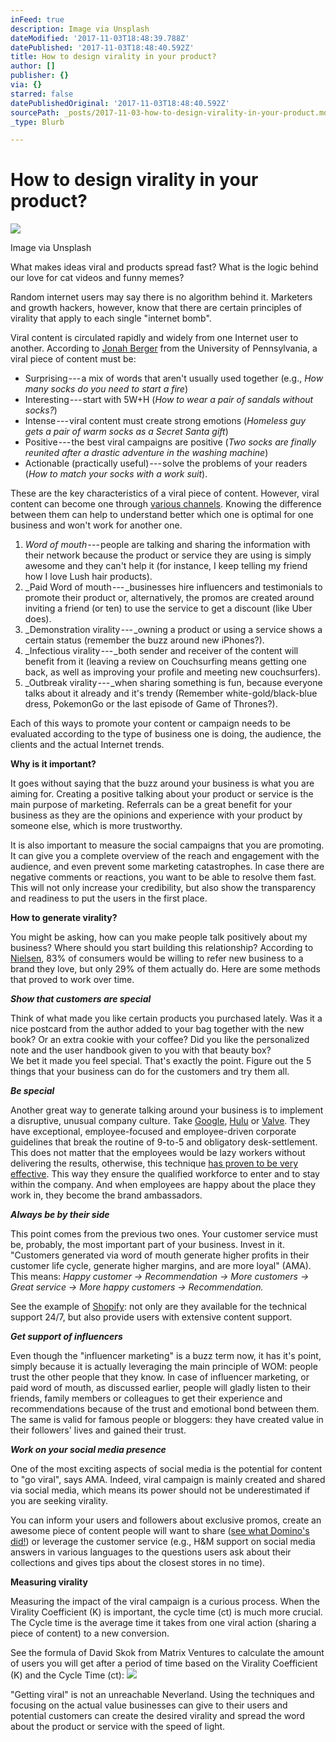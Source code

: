 ```yaml
---
inFeed: true
description: Image via Unsplash
dateModified: '2017-11-03T18:48:39.788Z'
datePublished: '2017-11-03T18:48:40.592Z'
title: How to design virality in your product?
author: []
publisher: {}
via: {}
starred: false
datePublishedOriginal: '2017-11-03T18:48:40.592Z'
sourcePath: _posts/2017-11-03-how-to-design-virality-in-your-product.md
_type: Blurb

---
```

# **How to design virality in your product?**
![](https://the-grid-user-content.s3-us-west-2.amazonaws.com/86765af8-16fa-405b-901e-140c74be8bb4.jpg)

Image via Unsplash

What makes ideas viral and products spread fast? What is the logic behind our love for cat videos and funny memes?

Random internet users may say there is no algorithm behind it. Marketers and growth hackers, however, know that there are certain principles of virality that apply to each single "internet bomb".

Viral content is circulated rapidly and widely from one Internet user to another. According to [Jonah Berger][0] from the University of Pennsylvania, a viral piece of content must be:

* Surprising --- a mix of words that aren't usually used together (e.g., _How many socks do you need to start a fire_)
* Interesting --- start with 5W+H (_How to wear a pair of sandals without socks?_)
* Intense --- viral content must create strong emotions (_Homeless guy gets a pair of warm socks as a Secret Santa gift_)
* Positive --- the best viral campaigns are positive (_Two socks are finally reunited after a drastic adventure in the washing machine_)
* Actionable (practically useful) --- solve the problems of your readers (_How to match your socks with a work suit_).

These are the key characteristics of a viral piece of content. However, viral content can become one through [various channels][1]. Knowing the difference between them can help to understand better which one is optimal for one business and won't work for another one.

1. _Word of mouth_ --- people are talking and sharing the information with their network because the product or service they are using is simply awesome and they can't help it (for instance, I keep telling my friend how I love Lush hair products).
2. _Paid Word of mouth --- _businesses hire influencers and testimonials to promote their product or, alternatively, the promos are created around inviting a friend (or ten) to use the service to get a discount (like Uber does).
3. _Demonstration virality --- _owning a product or using a service shows a certain status (remember the buzz around new iPhones?).
4. _Infectious virality --- _both sender and receiver of the content will benefit from it (leaving a review on Couchsurfing means getting one back, as well as improving your profile and meeting new couchsurfers).
5. _Outbreak virality --- _when sharing something is fun, because everyone talks about it already and it's trendy (Remember white-gold/black-blue dress, PokemonGo or the last episode of Game of Thrones?).

Each of this ways to promote your content or campaign needs to be evaluated according to the type of business one is doing, the audience, the clients and the actual Internet trends.

**Why is it important?**

It goes without saying that the buzz around your business is what you are aiming for. Creating a positive talking about your product or service is the main purpose of marketing. Referrals can be a great benefit for your business as they are the opinions and experience with your product by someone else, which is more trustworthy.

It is also important to measure the social campaigns that you are promoting. It can give you a complete overview of the reach and engagement with the audience, and even prevent some marketing catastrophes. In case there are negative comments or reactions, you want to be able to resolve them fast. This will not only increase your credibility, but also show the transparency and readiness to put the users in the first place.

**How to generate virality?**

You might be asking, how can you make people talk positively about my business? Where should you start building this relationship? According to [Nielsen][2], 83% of consumers would be willing to refer new business to a brand they love, but only 29% of them actually do. Here are some methods that proved to work over time.

_**Show that customers are special**_

Think of what made you like certain products you purchased lately. Was it a nice postcard from the author added to your bag together with the new book? Or an extra cookie with your coffee? Did you like the personalized note and the user handbook given to you with that beauty box?  
We bet it made you feel special. That's exactly the point. Figure out the 5 things that your business can do for the customers and try them all.

_**Be special**_

Another great way to generate talking around your business is to implement a disruptive, unusual company culture. Take [Google][3], [Hulu][4] or [Valve][5]. They have exceptional, employee-focused and employee-driven corporate guidelines that break the routine of 9-to-5 and obligatory desk-settlement. This does not matter that the employees would be lazy workers without delivering the results, otherwise, this technique [has proven to be very effective][6]. This way they ensure the qualified workforce to enter and to stay within the company. And when employees are happy about the place they work in, they become the brand ambassadors.

_**Always be by their side**_

This point comes from the previous two ones. Your customer service must be, probably, the most important part of your business. Invest in it. "Customers generated via word of mouth generate higher profits in their customer life cycle, generate higher margins, and are more loyal" (AMA). This means: _Happy customer -\> Recommendation -\> More customers -\> Great service -\> More happy customers -\> Recommendation._

See the example of [Shopify][7]: not only are they available for the technical support 24/7, but also provide users with extensive content support.

_**Get support of influencers**_

Even though the "influencer marketing" is a buzz term now, it has it's point, simply because it is actually leveraging the main principle of WOM: people trust the other people that they know. In case of influencer marketing, or paid word of mouth, as discussed earlier, people will gladly listen to their friends, family members or colleagues to get their experience and recommendations because of the trust and emotional bond between them. The same is valid for famous people or bloggers: they have created value in their followers' lives and gained their trust.

_**Work on your social media presence**_

One of the most exciting aspects of social media is the potential for content to "go viral", says AMA. Indeed, viral campaign is mainly created and shared via social media, which means its power should not be underestimated if you are seeking virality.

You can inform your users and followers about exclusive promos, create an awesome piece of content people will want to share ([see what Domino's did!][8]) or leverage the customer service (e.g., H&M support on social media answers in various languages to the questions users ask about their collections and gives tips about the closest stores in no time).

**Measuring virality**

Measuring the impact of the viral campaign is a curious process. When the Virality Coefficient (K) is important, the cycle time (ct) is much more crucial. The Cycle time is the average time it takes from one viral action (sharing a piece of content) to a new conversion.

See the formula of David Skok from Matrix Ventures to calculate the amount of users you will get after a period of time based on the Virality Coefficient (K) and the Cycle Time (ct):
![](https://imgflo.herokuapp.com/graph/2b2431f8e7ba7b0/968bbaac0c8bce25154db66dd85d2050/croprotate.png?cropheight=277&cropwidth=659&degrees=0&input=https%3A%2F%2Fthe-grid-user-content.s3-us-west-2.amazonaws.com%2F3a4602bd-e15b-47a9-a905-a1bb3ed75889.png&x=0&y=34)

"Getting viral" is not an unreachable Neverland. Using the techniques and focusing on the actual value businesses can give to their users and potential customers can create the desired virality and spread the word about the product or service with the speed of light.

[0]: https://blog.kissmetrics.com/science-of-virality/
[1]: https://news.greylock.com/the-five-types-of-virality-8ba42051928d
[2]: http://www.nielsen.com/us/en/insights/news/2013/under-the-influence-consumer-trust-in-advertising.html
[3]: https://careers.google.com/how-we-care-for-googlers/
[4]: https://medium.com/@ElisaSchreiber/what-defines-hulu-the-original-version-2c252780bb13
[5]: http://www.valvesoftware.com/company/Valve_Handbook_LowRes.pdf
[6]: http://www.slate.com/articles/technology/technology/2013/01/google_people_operations_the_secrets_of_the_world_s_most_scientific_human.html
[7]: https://www.shopify.com/free-trial/merchant?ssid=10267c466190eea120e25cf0cc2ed2&signup_code=%7Bsignup_code%7D&ref=ecomplatforms
[8]: https://giphy.com/dominosukroi